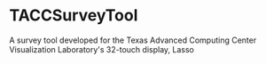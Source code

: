 # TACCSurveyTool
A survey tool developed for the Texas Advanced Computing Center Visualization Laboratory's 32-touch display, Lasso
